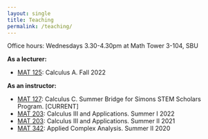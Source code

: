 ```yaml
---
layout: single
title: Teaching
permalink: /teaching/
---
```

Office hours: Wednesdays 3.30-4.30pm at Math Tower 3-104, SBU

**As a lecturer:**
* [MAT 125](https://www.math.stonybrook.edu/MAT125): Calculus A. Fall 2022

**As an instructor:**   
* [MAT 127](http://www.math.stonybrook.edu/MAT127): Calculus C. Summer Bridge for Simons STEM Scholars Program. [CURRENT]
* [MAT 203](http://www.math.stonybrook.edu/MAT203): Calculus III and Applications. Summer I 2022
* [MAT 203](http://www.math.stonybrook.edu/MAT203): Calculus III and Applications. Summer II 2021
* [MAT 342](/teaching/mat342-summer20): Applied Complex Analysis. Summer II 2020   
